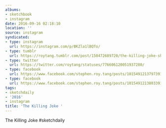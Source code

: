 ```yaml
---
albums:
- sketchbook
- instagram
date: 2016-09-16 02:18:10
location: ''
source: instagram
syndicated:
- type: instagram
  url: https://instagram.com/p/BKZla1lBQTo/
- type: tumblr
  url: https://roytang.tumblr.com/post/150472689720/the-killing-joke-sketchdaily
- type: twitter
  url: https://twitter.com/roytang/statuses/776606120051937280/
- type: facebook
  url: https://www.facebook.com/stephen.roy.tang/posts/10154912137973912:0
- type: facebook
  url: https://www.facebook.com/stephen.roy.tang/posts/10154912138033912
tags:
- sketchdaily
- '2016'
- instagram
title: 'The Killing Joke '
---
```


The Killing Joke #sketchdaily